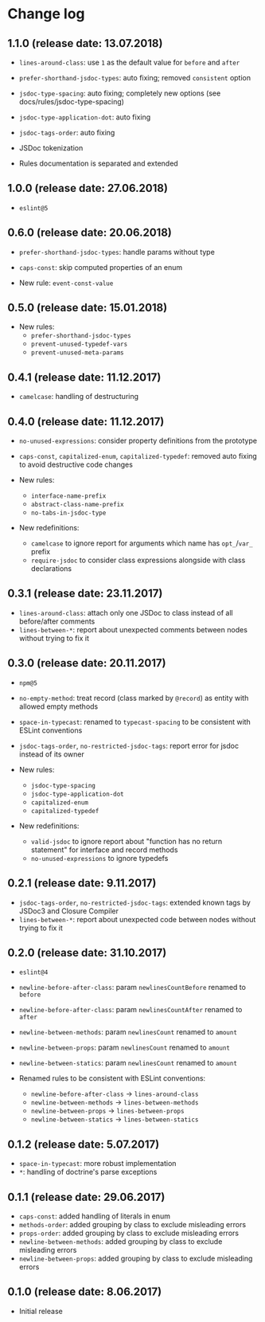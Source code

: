 # Change log

## 1.1.0 (release date: 13.07.2018)

* `lines-around-class`: use `1` as the default value for `before` and `after`
* `prefer-shorthand-jsdoc-types`: auto fixing; removed `consistent` option
* `jsdoc-type-spacing`: auto fixing; completely new options (see docs/rules/jsdoc-type-spacing)
* `jsdoc-type-application-dot`: auto fixing
* `jsdoc-tags-order`: auto fixing

* JSDoc tokenization
* Rules documentation is separated and extended

## 1.0.0 (release date: 27.06.2018)

* `eslint@5`

## 0.6.0 (release date: 20.06.2018)

* `prefer-shorthand-jsdoc-types`: handle params without type
* `caps-const`: skip computed properties of an enum

* New rule: `event-const-value`

## 0.5.0 (release date: 15.01.2018)

* New rules:
    - `prefer-shorthand-jsdoc-types`
    - `prevent-unused-typedef-vars`
    - `prevent-unused-meta-params`

## 0.4.1 (release date: 11.12.2017)

* `camelcase`: handling of destructuring

## 0.4.0 (release date: 11.12.2017)

* `no-unused-expressions`: consider property definitions from the prototype
* `caps-const`, `capitalized-enum`, `capitalized-typedef`: removed auto fixing to avoid destructive code changes

* New rules:
    - `interface-name-prefix`
    - `abstract-class-name-prefix`
    - `no-tabs-in-jsdoc-type`

* New redefinitions:
	- `camelcase` to ignore report for arguments which name has `opt_`/`var_` prefix
	- `require-jsdoc` to consider class expressions alongside with class declarations

## 0.3.1 (release date: 23.11.2017)

* `lines-around-class`: attach only one JSDoc to class instead of all before/after comments
* `lines-between-*`: report about unexpected comments between nodes without trying to fix it

## 0.3.0 (release date: 20.11.2017)

* `npm@5`
* `no-empty-method`: treat record (class marked by `@record`) as entity with allowed empty methods
* `space-in-typecast`: renamed to `typecast-spacing` to be consistent with ESLint conventions
* `jsdoc-tags-order`, `no-restricted-jsdoc-tags`: report error for jsdoc instead of its owner

* New rules:
    - `jsdoc-type-spacing`
    - `jsdoc-type-application-dot`
    - `capitalized-enum`
    - `capitalized-typedef`

* New redefinitions:
	- `valid-jsdoc` to ignore report about "function has no return statement" for interface and record methods
	- `no-unused-expressions` to ignore typedefs
    
## 0.2.1 (release date: 9.11.2017)

* `jsdoc-tags-order`, `no-restricted-jsdoc-tags`: extended known tags by JSDoc3 and Closure Compiler
* `lines-between-*`: report about unexpected code between nodes without trying to fix it

## 0.2.0 (release date: 31.10.2017)

* `eslint@4`
* `newline-before-after-class`: param `newlinesCountBefore` renamed to `before` 
* `newline-before-after-class`: param `newlinesCountAfter` renamed to `after` 
* `newline-between-methods`: param `newlinesCount` renamed to `amount` 
* `newline-between-props`: param `newlinesCount` renamed to `amount` 
* `newline-between-statics`: param `newlinesCount` renamed to `amount` 

* Renamed rules to be consistent with ESLint conventions:
    - `newline-before-after-class` -> `lines-around-class`
    - `newline-between-methods` -> `lines-between-methods`
    - `newline-between-props` -> `lines-between-props`
    - `newline-between-statics` -> `lines-between-statics`

## 0.1.2 (release date: 5.07.2017)

* `space-in-typecast`: more robust implementation
* `*`: handling of doctrine's parse exceptions

## 0.1.1 (release date: 29.06.2017)

* `caps-const`: added handling of literals in enum
* `methods-order`: added grouping by class to exclude misleading errors
* `props-order`: added grouping by class to exclude misleading errors
* `newline-between-methods`: added grouping by class to exclude misleading errors
* `newline-between-props`: added grouping by class to exclude misleading errors

## 0.1.0 (release date: 8.06.2017)

* Initial release
